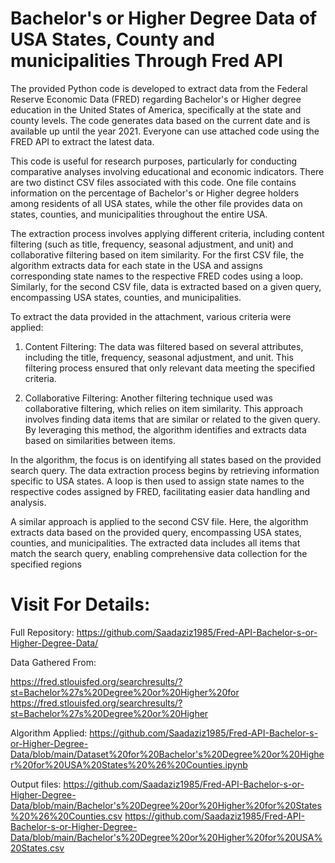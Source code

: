 # Bachelor's or Higher Degree Data of USA States, County and municipalities Through Fred API

The provided Python code is developed to extract data from the Federal Reserve Economic Data (FRED) regarding Bachelor's or Higher degree education in the United States of America, specifically at the state and county levels. The code generates data based on the current date and is available up until the year 2021. Everyone can use attached code using the FRED API to extract the latest data.

This code is useful for research purposes, particularly for conducting comparative analyses involving educational and economic indicators. There are two distinct CSV files associated with this code. One file contains information on the percentage of Bachelor's or Higher degree holders among residents of all USA states, while the other file provides data on states, counties, and municipalities throughout the entire USA.

The extraction process involves applying different criteria, including content filtering (such as title, frequency, seasonal adjustment, and unit) and collaborative filtering based on item similarity. For the first CSV file, the algorithm extracts data for each state in the USA and assigns corresponding state names to the respective FRED codes using a loop. Similarly, for the second CSV file, data is extracted based on a given query, encompassing USA states, counties, and municipalities.

To extract the data provided in the attachment, various criteria were applied:

1. Content Filtering: The data was filtered based on several attributes, including the title, frequency, seasonal adjustment, and unit. This filtering process ensured that only relevant data meeting the specified criteria.

2. Collaborative Filtering: Another filtering technique used was collaborative filtering, which relies on item similarity. This approach involves finding data items that are similar or related to the given query. By leveraging this method, the algorithm identifies and extracts data based on similarities between items.

In the algorithm, the focus is on identifying all states based on the provided search query. The data extraction process begins by retrieving information specific to USA states. A loop is then used to assign state names to the respective codes assigned by FRED, facilitating easier data handling and analysis.

A similar approach is applied to the second CSV file. Here, the algorithm extracts data based on the provided query, encompassing USA states, counties, and municipalities. The extracted data includes all items that match the search query, enabling comprehensive data collection for the specified regions


# Visit For Details:

Full Repository: https://github.com/Saadaziz1985/Fred-API-Bachelor-s-or-Higher-Degree-Data/

Data Gathered From:

https://fred.stlouisfed.org/searchresults/?st=Bachelor%27s%20Degree%20or%20Higher%20for
https://fred.stlouisfed.org/searchresults/?st=Bachelor%27s%20Degree%20or%20Higher

Algorithm Applied: https://github.com/Saadaziz1985/Fred-API-Bachelor-s-or-Higher-Degree-Data/blob/main/Dataset%20for%20Bachelor's%20Degree%20or%20Higher%20for%20USA%20States%20%26%20Counties.ipynb

Output files:
https://github.com/Saadaziz1985/Fred-API-Bachelor-s-or-Higher-Degree-Data/blob/main/Bachelor's%20Degree%20or%20Higher%20for%20States%20%26%20Counties.csv
https://github.com/Saadaziz1985/Fred-API-Bachelor-s-or-Higher-Degree-Data/blob/main/Bachelor's%20Degree%20or%20Higher%20for%20USA%20States.csv
